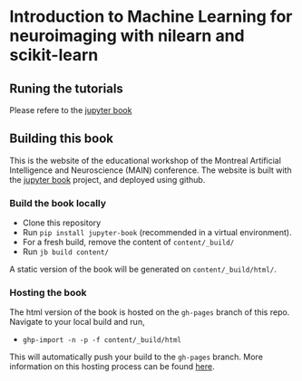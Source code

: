 # Introduction to Machine Learning for neuroimaging with nilearn and scikit-learn

## Runing the tutorials
Please refere to the [jupyter book](https://main-educational.github.io/intro_ML/intro.html)

## Building this book

This is the website of the educational workshop of the Montreal Artificial Intelligence and Neuroscience (MAIN) conference.
The website is built with the [jupyter book](https://jupyterbook.org/) project, and deployed using github.

### Build the book locally
- Clone this repository
- Run `pip install jupyter-book` (recommended in a virtual environment).
- For a fresh build, remove the content of `content/_build/`
- Run `jb build content/`

A static version of the book will be generated on `content/_build/html/`.

### Hosting the book

The html version of the book is hosted on the `gh-pages` branch of this repo. Navigate to your local build and run,
- `ghp-import -n -p -f content/_build/html`

This will automatically push your build to the `gh-pages` branch. More information on this hosting process can be found [here](https://jupyterbook.org/publish/gh-pages.html#manually-host-your-book-with-github-pages).
